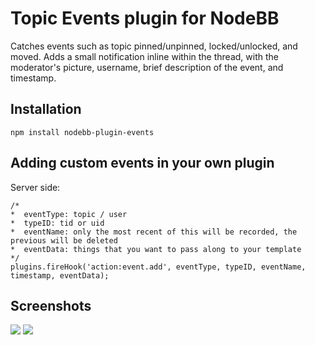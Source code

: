 # Topic Events plugin for NodeBB

Catches events such as topic pinned/unpinned, locked/unlocked, and moved. Adds a small notification inline within the thread, with the moderator's picture, username, brief description of the event, and timestamp.

## Installation

    npm install nodebb-plugin-events


## Adding custom events in your own plugin

Server side:

	/*
	*  eventType: topic / user
	*  typeID: tid or uid
	*  eventName: only the most recent of this will be recorded, the previous will be deleted
	*  eventData: things that you want to pass along to your template
	*/
	plugins.fireHook('action:event.add', eventType, typeID, eventName, timestamp, eventData);


## Screenshots

![](http://i.imgur.com/7XRmnU6.png)
![](http://i.imgur.com/tixqP1Q.png)